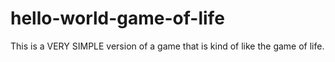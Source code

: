 # hello-world-game-of-life
This is a VERY SIMPLE version of a game that is kind of like the game of life. 
